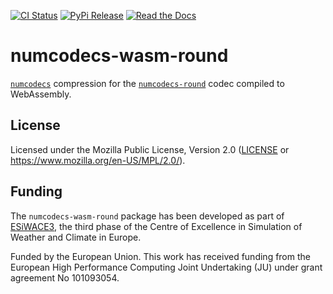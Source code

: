 [![CI Status]][workflow] [![PyPi Release]][pypi] [![Read the Docs]][rtdocs]

[CI Status]: https://img.shields.io/github/actions/workflow/status/juntyr/numcodecs-rs/ci.yml?branch=main
[workflow]: https://github.com/juntyr/numcodecs-rs/actions/workflows/ci.yml?query=branch%3Amain

[PyPi Release]: https://img.shields.io/pypi/v/numcodecs-wasm-round.svg
[pypi]: https://pypi.python.org/pypi/numcodecs-wasm-round

[Read the Docs]: https://img.shields.io/readthedocs/numcodecs-wasm?label=readthedocs
[rtdocs]: https://numcodecs-wasm.readthedocs.io/en/stable/api/numcodecs_wasm_round/

# numcodecs-wasm-round

[`numcodecs`] compression for the [`numcodecs-round`] codec compiled to WebAssembly.

[`numcodecs`]: https://numcodecs.readthedocs.io/en/stable/
[`numcodecs-round`]: https://docs.rs/numcodecs-round/

## License

Licensed under the Mozilla Public License, Version 2.0 ([LICENSE](LICENSE) or https://www.mozilla.org/en-US/MPL/2.0/).

## Funding

The `numcodecs-wasm-round` package has been developed as part of [ESiWACE3](https://www.esiwace.eu), the third phase of the Centre of Excellence in Simulation of Weather and Climate in Europe.

Funded by the European Union. This work has received funding from the European High Performance Computing Joint Undertaking (JU) under grant agreement No 101093054.
